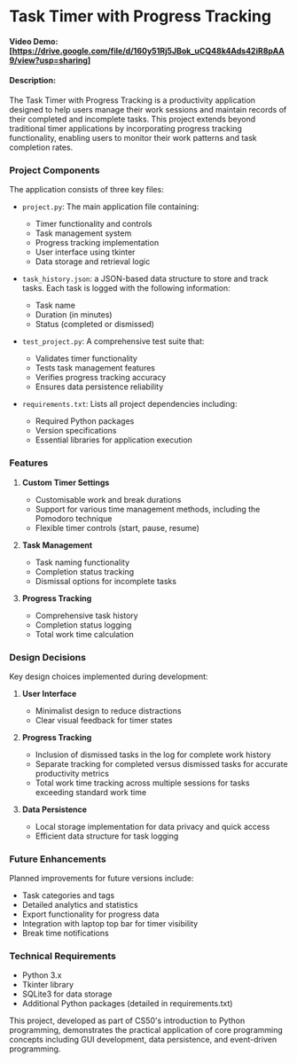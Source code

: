 # Task Timer with Progress Tracking
#### Video Demo: [https://drive.google.com/file/d/160y51Rj5JBok_uCQ48k4Ads42iR8pAA9/view?usp=sharing]
#### Description:

The Task Timer with Progress Tracking is a productivity application designed to help users manage their work sessions and maintain records of their completed and incomplete tasks. This project extends beyond traditional timer applications by incorporating progress tracking functionality, enabling users to monitor their work patterns and task completion rates.

### Project Components

The application consists of three key files:

- `project.py`: The main application file containing:
  - Timer functionality and controls
  - Task management system
  - Progress tracking implementation
  - User interface using tkinter
  - Data storage and retrieval logic

- `task_history.json`: a JSON-based data structure to store and track tasks. Each task is logged with the following information:
  - Task name
  - Duration (in minutes)
  - Status (completed or dismissed)

- `test_project.py`: A comprehensive test suite that:
  - Validates timer functionality
  - Tests task management features
  - Verifies progress tracking accuracy
  - Ensures data persistence reliability
 
  

- `requirements.txt`: Lists all project dependencies including:
  - Required Python packages
  - Version specifications
  - Essential libraries for application execution

### Features

1. **Custom Timer Settings**
   - Customisable work and break durations
   - Support for various time management methods, including the Pomodoro technique
   - Flexible timer controls (start, pause, resume)

2. **Task Management**
   - Task naming functionality
   - Completion status tracking
   - Dismissal options for incomplete tasks

3. **Progress Tracking**
   - Comprehensive task history
   - Completion status logging
   - Total work time calculation

### Design Decisions

Key design choices implemented during development:

1. **User Interface**
   - Minimalist design to reduce distractions
   - Clear visual feedback for timer states

2. **Progress Tracking**
   - Inclusion of dismissed tasks in the log for complete work history
   - Separate tracking for completed versus dismissed tasks for accurate productivity metrics
   - Total work time tracking across multiple sessions for tasks exceeding standard work time

3. **Data Persistence**
   - Local storage implementation for data privacy and quick access
   - Efficient data structure for task logging

### Future Enhancements

Planned improvements for future versions include:

- Task categories and tags
- Detailed analytics and statistics
- Export functionality for progress data
- Integration with laptop top bar for timer visibility
- Break time notifications

### Technical Requirements

- Python 3.x
- Tkinter library
- SQLite3 for data storage
- Additional Python packages (detailed in requirements.txt)

This project, developed as part of CS50's introduction to Python programming, demonstrates the practical application of core programming concepts including GUI development, data persistence, and event-driven programming.
